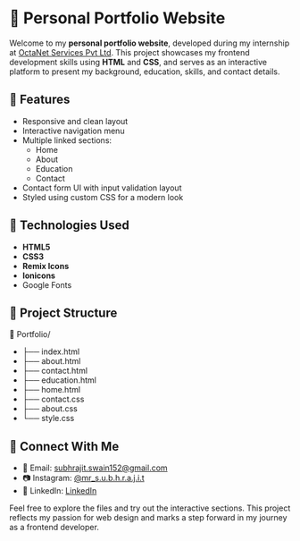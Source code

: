 # 💼 Personal Portfolio Website

Welcome to my **personal portfolio website**, developed during my internship at [OctaNet Services Pvt Ltd](https://octanet.in). This project showcases my frontend development skills using **HTML** and **CSS**, and serves as an interactive platform to present my background, education, skills, and contact details.

## 📌 Features

- Responsive and clean layout
- Interactive navigation menu
- Multiple linked sections:  
  - Home  
  - About  
  - Education  
  - Contact  
- Contact form UI with input validation layout
- Styled using custom CSS for a modern look

## 🔧 Technologies Used

- **HTML5**
- **CSS3**
- **Remix Icons**
- **Ionicons**
- Google Fonts

## 📂 Project Structure

📁 Portfolio/
- ├── index.html
- ├── about.html
- ├── contact.html
- ├── education.html
- ├── home.html
- ├── contact.css
- ├── about.css
- └── style.css


## 🔗 Connect With Me

- 📧 Email: subhrajit.swain152@gmail.com  
- 📷 Instagram: [@mr_s.u.b.h.r.a.j.i.t](https://www.instagram.com/mr_s.u.b.h.r.a.j.i.t/?hl=en)
- 💼 LinkedIn: <a href= "https://www.linkedin.com/in/subhrajit-swain">LinkedIn</a>

Feel free to explore the files and try out the interactive sections. This project reflects my passion for web design and marks a step forward in my journey as a frontend developer.
